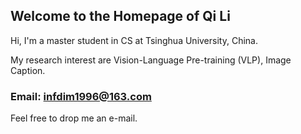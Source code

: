 ## Welcome to the Homepage of Qi Li



Hi, I'm a master student in CS at Tsinghua University, China.

My research interest are Vision-Language Pre-training (VLP), Image Caption. 

### Email: infdim1996@163.com

Feel free to drop me an e-mail.
